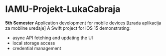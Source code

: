 # IAMU-Projekt-LukaCabraja
**5th Semester** Application development for mobile devices [Izrada aplikacija za mobilne uređaje]
A Swift project for iOS 15 demonstrating:
- async API fetching and updating the UI
- local storage access
- credential management
